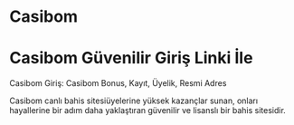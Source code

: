 # Casibom 
# Casibom Güvenilir Giriş Linki İle
Casibom Giriş: Casibom Bonus, Kayıt, Üyelik, Resmi Adres

Casibom canlı bahis sitesiüyelerine yüksek kazançlar sunan, onları hayallerine bir adım daha yaklaştıran güvenilir ve lisanslı bir bahis sitesidir.
